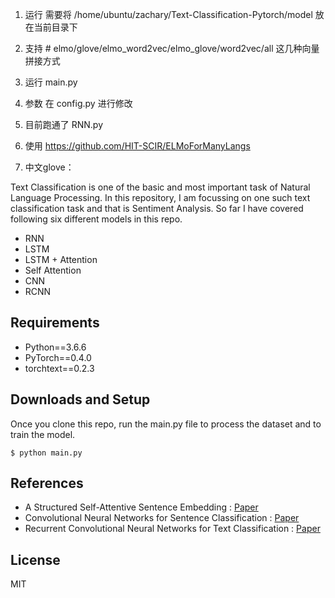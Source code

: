 1. 运行 需要将 /home/ubuntu/zachary/Text-Classification-Pytorch/model 放在当前目录下

2. 支持  # elmo/glove/elmo_word2vec/elmo_glove/word2vec/all 这几种向量拼接方式

3. 运行 main.py

4. 参数 在 config.py 进行修改

5. 目前跑通了 RNN.py

6. 使用 https://github.com/HIT-SCIR/ELMoForManyLangs

7. 中文glove：

Text Classification is one of the basic and most important task of Natural Language Processing. In this repository, I am focussing on one such text classification task and that is Sentiment Analysis. So far I have covered following six different models in this repo.

  * RNN
  * LSTM
  * LSTM + Attention
  * Self Attention
  * CNN
  * RCNN

## Requirements
  * Python==3.6.6
  * PyTorch==0.4.0
  * torchtext==0.2.3

## Downloads and Setup
Once you clone this repo, run the main.py file to process the dataset and to train the model.
```shell
$ python main.py
```

## References
  * A Structured Self-Attentive Sentence Embedding : [Paper][1]
  * Convolutional Neural Networks for Sentence Classification : [Paper][2]
  * Recurrent Convolutional Neural Networks for Text Classification : [Paper][3]

[1]:https://arxiv.org/pdf/1703.03130.pdf
[2]:https://arxiv.org/pdf/1408.5882.pdf
[3]:https://www.google.com/url?sa=t&rct=j&q=&esrc=s&source=web&cd=1&ved=0ahUKEwiRxa37_PbbAhWOfSsKHW9bAtIQFggrMAA&url=https%3A%2F%2Fwww.aaai.org%2Focs%2Findex.php%2FAAAI%2FAAAI15%2Fpaper%2Fdownload%2F9745%2F9552&usg=AOvVaw37k05lV8569fo_aCghlO9i

## License
MIT
